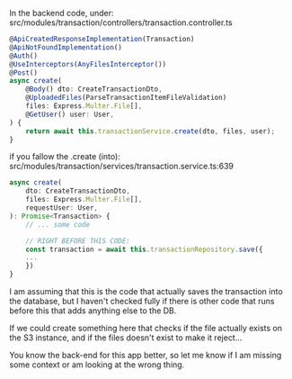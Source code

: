 In the backend code, under:
src/modules/transaction/controllers/transaction.controller.ts

```ts
@ApiCreatedResponseImplementation(Transaction)
@ApiNotFoundImplementation()
@Auth()
@UseInterceptors(AnyFilesInterceptor())
@Post()
async create(
	@Body() dto: CreateTransactionDto,
	@UploadedFiles(ParseTransactionItemFileValidation)
	files: Express.Multer.File[],
	@GetUser() user: User,
) {
	return await this.transactionService.create(dto, files, user);
}
```

if you fallow the .create (into):
src/modules/transaction/services/transaction.service.ts:639

```ts
async create(
	dto: CreateTransactionDto,
	files: Express.Multer.File[],
	requestUser: User,
): Promise<Transaction> {
	// ... some code

	// RIGHT BEFORE THIS CODE:
	const transaction = await this.transactionRepository.save({
	...
	})
}
```
I  am assuming that this is the code that actually saves the transaction into the database, but I haven't checked fully if there is other code that runs before this that adds anything else to the DB.

If we could create something here that checks if the file actually exists on the S3 instance, and if the files doesn't exist to make it reject...

You know the back-end for this app better, so let me know if I am missing some context or am looking at the wrong thing.